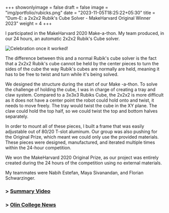 +++
showonlyimage = false
draft = false
image = "img/portfolio/rubicks.png"
date = "2023-11-05T18:25:22+05:30"
title = "Dum-E: a 2x2x2 Rubik's Cube Solver - MakeHarvard Original Winner 2023"
weight = 4
+++

I participated in the MakeHarvard 2020 Make-a-thon. My team produced, in our 24 hours, an automatic 2x2x2 Rubik's Cube solver.
<!--more-->
![Celebration once it worked!][1]  

The difference between this and a normal Rubik's cube solver is the fact that a 2x2x2 Rubik's cube cannot be held by the center pieces to turn the sides of the cube the way Rubik's cubes are normally are held, meaning it has to be free to twist and turn while it's being solved.

We designed the structure during the start of our Make -a-thon. To solve the challenge of holding the cube, I was in charge of creating a tray and claw system. Compared to a 3x3x3 Rubiks Cube, the 2x2x2 is more difficult as it does not have a center point the robot could hold onto and twist, it needs to move freely. The tray would twist the cube in the XY plane. The claw could hold the top half, so we could twist the top and bottom halves separately.

In order to mount all of these pieces, I built a frame that was easily adjustable out of 80/20 T-slot aluminum. Our group was also pushing for the Original Prize, which meant we could only use the provided materials. These pieces were designed, manufactured, and iterated multiple times within the 24-hour competition. 

We won the MakeHarvard 2020 Original Prize, as our project was entirely created during the 24 hours of the competition using no external materials.

My teammates were Nabih Estefan, Maya Sivanandan, and Florian Schwarzinger. 

### > [Summary Video](https://www.youtube.com/watch?v=e7CE5B1t01g)  
### > [Olin College News](https://www.olin.edu/news-events/2020/three-olin-teams-win-top-prizes-makeharvard-2020/)

[1]: /img/portfolio/MH2020.jpeg